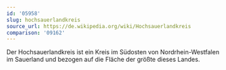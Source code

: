 ```yaml
---
id: '05958'
slug: hochsauerlandkreis
source_url: https://de.wikipedia.org/wiki/Hochsauerlandkreis
comparison: '09162'
---
```


Der Hochsauerlandkreis ist ein Kreis im Südosten von Nordrhein-Westfalen im Sauerland und bezogen auf die Fläche der größte dieses Landes.
